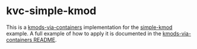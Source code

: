 # kvc-simple-kmod

This is a [kmods-via-containers](https://github.com/raballew/kmods-via-containers)
implementation for the [simple-kmod](https://github.com/raballew/simple-kmod)
example. A full example of how to apply it is documented in the
[kmods-via-containers README](https://github.com/raballew/kmods-via-containers#example).
